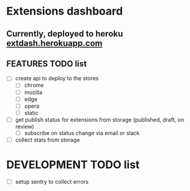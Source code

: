 # Extensions dashboard

## Currently, deployed to heroku [extdash.herokuapp.com](https://extdash.herokuapp.com/)

## FEATURES TODO list
- [ ] create api to deploy to the stores
  - [ ] chrome
  - [ ] mozilla
  - [ ] edge
  - [ ] opera
  - [ ] static
- [ ] get publish status for extensions from storage (published, draft, on review)
  - [ ] subscribe on status change via email or slack 
- [ ] collect stats from storage

# DEVELOPMENT TODO list
- [ ] setup sentry to collect errors